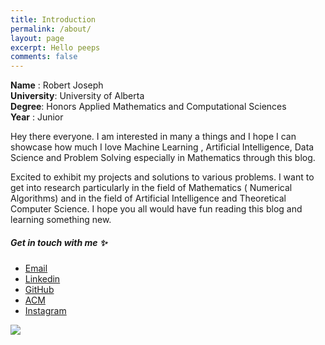 ```yaml
---
title: Introduction
permalink: /about/
layout: page
excerpt: Hello peeps
comments: false
---
```

**Name** : Robert Joseph  
**University**: University of Alberta  
**Degree**: Honors Applied Mathematics and Computational Sciences  
**Year** : Junior  

Hey there everyone. I am interested in many a things and I hope I can showcase how much I love Machine Learning , Artificial Intelligence, Data Science and Problem Solving especially in Mathematics through this blog.  

Excited to exhibit my projects and solutions to various problems. I want to get into research particularly in the field of Mathematics ( Numerical Algorithms) and in the field of Artificial Intelligence and Theoretical Computer Science. I hope you all would have fun reading this blog and learning something new.

##### Get in touch with me ✨

- [Email](robujsph2001@gmail.com)
- [Linkedin](https://www.linkedin.com/in/robert-joseph-2001/)
- [GitHub](http://github.com/Robertboy18)
- [ACM](https://services.acm.org/public/vcard/vcard.cfm?handle=robertjoseph)
- [Instagram](https://www.instagram.com/robertljg/)


<img src="https://i.pinimg.com/originals/f2/ef/7b/f2ef7b08898b2955ae589afcf40e4956.jpg">
